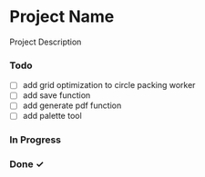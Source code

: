 # Project Name

Project Description

### Todo

- [ ] add grid optimization to circle packing worker  
- [ ] add save function  
- [ ] add generate pdf function  
- [ ] add palette tool  

### In Progress


### Done ✓



